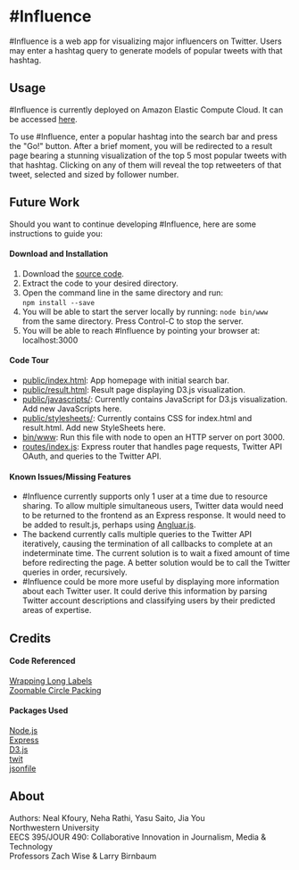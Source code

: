 # \#Influence
\#Influence is a web app for visualizing major influencers on Twitter. Users may enter a hashtag query to generate models of popular tweets with that hashtag.

## Usage
\#Influence is currently deployed on Amazon Elastic Compute Cloud. It can be accessed [here](http://52.24.28.184).  
  
  To use \#Influence, enter a popular hashtag into the search bar and press the "Go!" button. After a brief moment, you will be redirected to a result page bearing a stunning visualization of the top 5 most popular tweets with that hashtag. Clicking on any of them will reveal the top retweeters of that tweet, selected and sized by follower number.


## Future Work
Should you want to continue developing #Influence, here are some instructions to guide you:
#### Download and Installation
  1. Download the [source code](https://github.com/nakfoury/TwInfluence/archive/master.zip).  
  2. Extract the code to your desired directory.  
  3. Open the command line in the same directory and run:  
  ```npm install --save```
  4. You will be able to start the server locally by running:
  ```node bin/www```  
from the same directory. Press Control-C to stop the server.
  5. You will be able to reach #Influence by pointing your browser at: localhost:3000  
  
#### Code Tour
- [public/index.html](https://github.com/nakfoury/TwInfluence/blob/master/public/index.html): App homepage with initial search bar.  
- [public/result.html](https://github.com/nakfoury/TwInfluence/blob/master/public/result.html): Result page displaying D3.js visualization.  
- [public/javascripts/](https://github.com/nakfoury/TwInfluence/tree/master/public/javascripts): Currently contains JavaScript for D3.js visualization. Add new JavaScripts here.  
- [public/stylesheets/](https://github.com/nakfoury/TwInfluence/tree/master/public/javascripts): Currently contains CSS for index.html and result.html. Add new StyleSheets here. 
- [bin/www](https://github.com/nakfoury/TwInfluence/blob/master/bin/www): Run this file with node to open an HTTP server on port 3000.  
- [routes/index.js](https://github.com/nakfoury/TwInfluence/blob/master/routes/index.js): Express router that handles page requests, Twitter API OAuth, and queries to the Twitter API.  

#### Known Issues/Missing Features
- \#Influence currently supports only 1 user at a time due to resource sharing. To allow multiple simultaneous users, Twitter data would need to be returned to the frontend as an Express response. It would need to be added to result.js, perhaps using [Angluar.js](https://angularjs.org/).  
- The backend currently calls multiple queries to the Twitter API iteratively, causing the termination of all callbacks to complete at an indeterminate time. The current solution is to wait a fixed amount of time before redirecting the page. A better solution would be to call the Twitter queries in order, recursively.  
- \#Influence could be more more useful by displaying more information about each Twitter user. It could derive this information by parsing Twitter account descriptions and classifying users by their predicted areas of expertise.  

## Credits
#### Code Referenced  
[Wrapping Long Labels](http://bl.ocks.org/mbostock/7555321)  
[Zoomable Circle Packing](http://bl.ocks.org/mbostock/7607535)
#### Packages Used  
[Node.js](https://nodejs.org/)  
[Express](http://expressjs.com/)  
[D3.js](http://d3js.org/)  
[twit](https://github.com/ttezel/twit)  
[jsonfile](https://www.npmjs.com/package/jsonfile)  
## About
Authors: Neal Kfoury, Neha Rathi, Yasu Saito, Jia You  
Northwestern University  
EECS 395/JOUR 490: Collaborative Innovation in Journalism, Media & Technology  
Professors Zach Wise & Larry Birnbaum  
